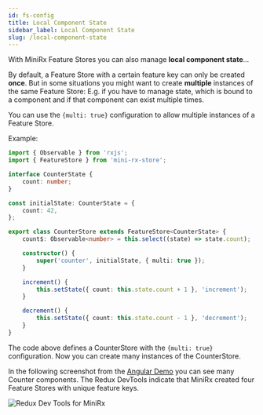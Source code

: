 ```yaml
---
id: fs-config
title: Local Component State
sidebar_label: Local Component State
slug: /local-component-state
---
```


With MiniRx Feature Stores you can also manage **local component state**...

By default, a Feature Store with a certain feature key can only be created **once**.
But in some situations you might want to create **multiple** instances of the same Feature Store: 
E.g. if you have to manage state, which is bound to a component and if that component can exist multiple times.

You can use the `{multi: true}` configuration to allow multiple instances of a Feature Store.

Example:

```ts
import { Observable } from 'rxjs';
import { FeatureStore } from 'mini-rx-store';

interface CounterState {
    count: number;
}

const initialState: CounterState = {
    count: 42,
};

export class CounterStore extends FeatureStore<CounterState> {
    count$: Observable<number> = this.select((state) => state.count);

    constructor() {
        super('counter', initialState, { multi: true });
    }

    increment() {
        this.setState({ count: this.state.count + 1 }, 'increment');
    }

    decrement() {
        this.setState({ count: this.state.count - 1 }, 'decrement');
    }
}
```
The code above defines a CounterStore with the `{multi: true}` configuration.
Now you can create many instances of the CounterStore.

In the following screenshot from the [Angular Demo](https://angular-demo.mini-rx.io/#/counter) you can see many Counter components.
The Redux DevTools indicate that MiniRx created four Feature Stores with unique feature keys.

![Redux Dev Tools for MiniRx](/img/local-component-state-mini-rx.png)
